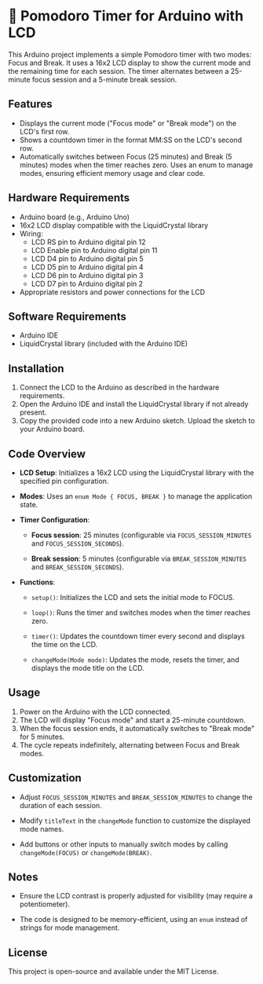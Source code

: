 # 🍎 Pomodoro Timer for Arduino with LCD
This Arduino project implements a simple Pomodoro timer with two modes: Focus and Break. It uses a 16x2 LCD display to show the current mode and the remaining time for each session. The timer alternates between a 25-minute focus session and a 5-minute break session.

## Features
- Displays the current mode ("Focus mode" or "Break mode") on the LCD's first row.
- Shows a countdown timer in the format MM:SS on the LCD's second row.
- Automatically switches between Focus (25 minutes) and Break (5 minutes) modes when the timer reaches zero.
Uses an enum to manage modes, ensuring efficient memory usage and clear code.

## Hardware Requirements
- Arduino board (e.g., Arduino Uno)
- 16x2 LCD display compatible with the LiquidCrystal library
- Wiring:
    - LCD RS pin to Arduino digital pin 12
    - LCD Enable pin to Arduino digital pin 11
    - LCD D4 pin to Arduino digital pin 5
    - LCD D5 pin to Arduino digital pin 4
    - LCD D6 pin to Arduino digital pin 3
    - LCD D7 pin to Arduino digital pin 2
- Appropriate resistors and power connections for the LCD

## Software Requirements

- Arduino IDE
- LiquidCrystal library (included with the Arduino IDE)

## Installation

1. Connect the LCD to the Arduino as described in the hardware requirements.
2. Open the Arduino IDE and install the LiquidCrystal library if not already present.
3. Copy the provided code into a new Arduino sketch.
Upload the sketch to your Arduino board.

## Code Overview

- **LCD Setup**: Initializes a 16x2 LCD using the LiquidCrystal library with the specified pin configuration.

- **Modes**: Uses an `enum Mode { FOCUS, BREAK }` to manage the application state.

- **Timer Configuration**:
    - **Focus session**: 25 minutes (configurable via `FOCUS_SESSION_MINUTES` and `FOCUS_SESSION_SECONDS`).

    - **Break session**: 5 minutes (configurable via `BREAK_SESSION_MINUTES` and `BREAK_SESSION_SECONDS`).

- **Functions**:
    - `setup()`: Initializes the LCD and sets the initial mode to FOCUS.
    
    - `loop()`: Runs the timer and switches modes when the timer reaches zero.

    - `timer()`: Updates the countdown timer every second and displays the time on the LCD.

    - `changeMode(Mode mode)`: Updates the mode, resets the timer, and displays the mode title on the LCD.

## Usage

1. Power on the Arduino with the LCD connected.
2. The LCD will display "Focus mode" and start a 25-minute countdown.
3. When the focus session ends, it automatically switches to "Break mode" for 5 minutes.
4. The cycle repeats indefinitely, alternating between Focus and Break modes.

## Customization

- Adjust `FOCUS_SESSION_MINUTES` and `BREAK_SESSION_MINUTES` to change the duration of each session.

- Modify `titleText` in the `changeMode` function to customize the displayed mode names.

- Add buttons or other inputs to manually switch modes by calling `changeMode(FOCUS)` or `changeMode(BREAK)`.

## Notes

- Ensure the LCD contrast is properly adjusted for visibility (may require a potentiometer).

- The code is designed to be memory-efficient, using an `enum` instead of strings for mode management.

## License
This project is open-source and available under the MIT License.